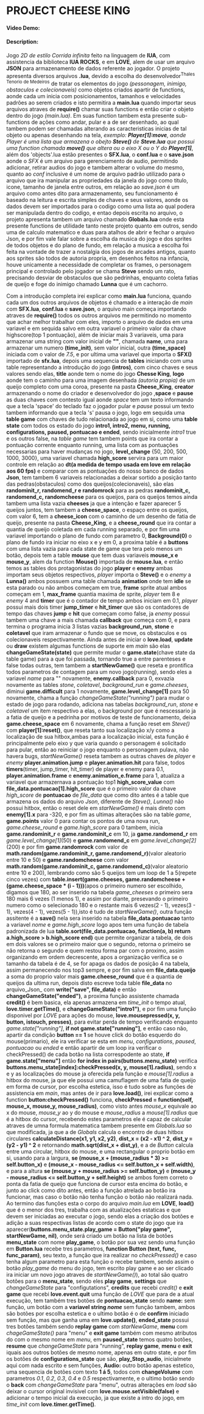 # PROJECT CHEESE KING
#### Video Demo:  <URL HERE>
#### Description:
Jogo _2D de estilo Corrida infinita_ feito na linguagem de **lUA**, com assistencia da biblioteca **lUA ROCKS**, e em **LOVE**, alem de usar um arquivo **JSON** para armazenamento de dados referente ao jogador. O projeto apresenta diversos arquivos **.lua**, devido a escolha do desenvolvedor<sup>Thales Tenorio de Medeiros</sup> de tratar os elementos do jogo _(pessonagem, inimigo, obstaculos e colecionaveis)_ como objetos criados apartir de functions, aonde cada um inicia com posicionamentos, tamanhos e velocidades padrões ao serem criados e isto permitira a **main.lua** quando importar seus arquivos atraves de **require()** chamar suas functions e entâo criar o objeto dentro do jogo _(main.lua)_. Em suas function tambem esta presente sub-functions de ações como andar, pular e a de ser desenhado, ao qual tambem podem ser chamadas alterando as caracteristicas inicias de tal objeto ou apenas desenhando na tela, _exemplo: **Player[1]:move**, aonde Player é uma lista que armazena o obejto **Steve()** de **Steve.lua** que possui uma function chamada **move()** que altera ou o eixo X ou o Y do **Player[1]**_, além dos 'objects'.lua estão presentes o **SFX.lua**, o **conf.lua** e o **save.json** aonde o _SFX_ é um arquivo para gerenciamento de audio, permitindo adicionar, retirar audios do jogo e tambem alterar o volume do mesmo, quanto ao _conf_ inclusive é um nome de arquivo padrão utilizado para o arquivo que ira manipular as propriedades da janela do jogo como titulo, icone, tamanho de janela entre outros, em relação ao _save.json_ é um arquivo como antes dito para armazenamento, seu funcionamento é baseado na leitura e escrita simples de chaves e seus valores, aonde os dados devem ser importados para o codigo como uma lista ao qual podera ser manipulada dentro do codigo, e entao depois escrita no arquivo, o projeto apresenta tambem um arquivo chamado **Globals.lua** onde esta presente functions de utilidade tanto neste projeto quanto em outros, sendo uma de calculo matematico e duas para atalhos de abrir e fechar o arquivo Json, e por fim vale falar sobre a escolha da musica do jogo e dos sprites de todos objetos e do plano de fundo, em relação a musica a escolha foi feita na vontade de trazer a nostalgia dos jogos de arcades antigos, quanto aos sprites são todos de autoria propria, em desenhos feitos na infancia, houve unicamente a necessidade de completar os frames, o personagem principal e controlado pelo jogador se chama **Steve** sendo um rato, precisando desviar de obstaculos que são pedrinhas, enquanto coleta fatias de queijo e foge do inimigo chamado **Lunna** que é um cachorro. 

Com a introdução completa irei explicar como **main.lua** funciona, quando cada um dos outros arquivos de objetos é chamado e a interação de _main_ com **SFX.lua**, **conf.lua** e **save.json**, o arquivo main começa importando atraves de **require()** todos os outros arquivos me permitindo no momento que achar melhor trabalhar com eles, importo o arquivo de dados em uma variavel e em sequida salvo em outra variavel o primeiro valor da chave highscore(top 1 pontuação), além de iniciar mais 3 variaveis, uma para armazenar uma string com valor inicial de **""**, chamada **name**, uma para armazenar um numero **(time_init)**, sem valor inicial, outra **(time_space)** iniciada com o valor de _7.5_, e por ultima uma variavel que importa o **SFX()** importado de **sfx.lua**, depois uma sequencia de **tables** iniciando com uma table representando a introdução do jogo **(intros)**, com cinco chaves e seus valores sendo elas, **title** aonde tem o nome do jogo **Chesse King**, **logo** aonde tem o caminho para uma imagem desenhada _(autoria propia)_ de um queijo completo com uma coroa, presente na pasta **Cheese_King**, **creator** armazenando o nome do criador e desenvolvedor do jogo ,**space** e **pause** as duas chaves com contesto igual aonde _space_ tem um texto informando que a tecla 'space' do teclado faz o jogador pular e _pause_ possui um texto tambem informando que a tecla 's' pausa o jogo, logo em sequida uma **table game** com chaves de tudo relacionada ao jogo em si, como uma **table state** com todos os estado do jogo **intro1, intro2, menu, running, configurations, paused, pontuacao e ended**, sendo inicialmente _intro1_ true e os outros false, na _table game_ tem tambem points que ira contar a pontuação corrente enquanto running, uma lista com as pontuações necessarias para haver mudanças no jogo, **level_change** {50, 200, 500, 1000, 3000}, uma variavel chamada **high_score** servira para um maior controle em relação ao **dt(a medida de tempo usada em love em relação aos 60 fps)** e comparar com as pontuações do nosso banco de dados **Json**, tem tambem 6 variaveis relacionadas a deixar sortido a posição tanto das pedras(obstaculos) como dos queijos(colecionaveis), são elas **randominit_r, randomend_r e randomrock** para as pedras **randominit_c, randomend_c, randomcheese** para os queijos, para os queijos temos ainda tambem uma lista vazia **cheeses** ja que a intenção e fazer aparecer 5 queijos juntos, tem tambem a **cheese_space**, o espaço entre os queijos, com valor 6, tem a **cheese_icon** com o caminho de um desenho de fatia de queijo, presente na pasta **Cheese_King**, e a **cheese_round** que ira contar a quantia de queijo coletada em cada running separado, e por fim uma variavel importando o plano de fundo com parametro 0, **Background(0)** o plano de fundo ira iniciar no eixo x e y em 0, a proxima table é a **buttons** com uma lista vazia para cada state de game que tera pelo menos um botão, depois tem a table **mouse** que tem duas variaveis **mouse_x e mouse_y**, alem da function **Mouse()** importada de **mouse.lua**, e então temos as tables dos protagonistas do jogo **player** e **enemy** ambas importam seus objetos respectivos, _player_ importa o **Steve()** e o _enemy_ a **Lunna()** ambos possuem uma table chamada **animation** onde tem **idle** se esta parado ou não ambos começam em true, **frame** sprite atual ambos começam em 1, **max_frame** quantia maxima de sprite, _player_ tem 8 e _enemy_ 4 and **timer** que é o contador de tempo ambos iniciam em 0.1, _player_ possui mais dois timer **jump_timer** e **hit_timer** que são os contadores de tempo das chaves **jump** e **hit** que começam como false, ja _enemy_ possui tambem uma chave a mais chamada **callback** que começa com 0, e para termina o programa inicia 3 listas vazias **background_run**, **stone** e **coletavel** que iram armazenar o fundo que se move, os obstaculos e os colecionaveis respectivamente. Ainda antes de iniciar o **love.load**, **update** ou **draw** existem algumas functions de suporte em _main_ são elas **changeGameState(state)** que permite mudar o **game.state**(chave state da table game) para a que foi passada, tornando true a entre parenteses e false todas outras, tem tambem a **startNewGame()** que reseta e prontifica todos parametros de contagem para um novo jogo(running), sendo eles a variavel _name_ para "" novamente, **enemy.callback** para 0, exvazia novamente as tables _stone_, _coletavel_, _background_run_ e _game.cheeses_, diminui **game.difficult** para 1 novamente, **game.level_change[1]** para 50 novamente, chama a função _changeGameState("running")_ para mudar o estado de jogo para rodando, adiciona nas tabelas *background_run*, _stone_ e _coletavel_ um item respectivo a elas, o background por que é nescessario ja a fatia de queijo e a pedrinha por motivos de teste de funcionamento, deixa **game.cheese_space** em 6 novamente, chama a função reset em _Steve()_ com **player[1]:reset()**, que reseta tanto sua localização x/y como a localização de sua hitbox,ambas para a localização inicial, esta função é principalmente pelo eixo y que varia quando o personagem é solicitado para pular, então ao reiniciar o jogo enquanto o personagem pulava, não havera bugs, _startNewGame()_ reseta tambem as outras chaves de _player_ e _enemy_ **player.animation.jump** e **player.animation.hit** para false, todos **timers**(timer, jump_timer, hit_timer) de player e enemy para 0.1,  **player.animation.frame** e **enemy.animation_e.frame** para 1, atualiza a variavel que armazernava a pontuação top1 **high_score_value** com **file_data.pontuacao[1].high_score** que é o primeiro valor da chave *high_score* de **pontuacao** de *file_data* que como dito antes é a table que armazena os dados do arquivo _Json_, diferente de _Steve()_, _Lunna()_ não possui hitbox, então o reset dele em _starNewGame()_ é mais direto com **enemy[1].x** para -320, e por fim as ultimas alterações são na table _game_, **game.points** valor 0 para contar os pontos de uma nova run, *game.cheese_round* e *game.high_score* para 0 tambem, inicia **game.randominit_r** e **game.randominit_c** em 10, ja **game.randomend_r** em *game.level_change[1]*(50) e  **game.randomend_c** em *game.level_change[2]*(200) e por fim **game.randomrock** com valor de **math.random(game.randominit_r, game.randomend_r)**(valor aleatorio entre 10 e 50) e **game.randomcheese** com valor **math.random(game.randominit_c, game.randomend_c)**(valor aleatorio entre 10 e 200), lembrando como são 5 queijos tem um loop de 1 a 5(repete cinco vezes) com **table.insert(game.cheeses, game.randomcheese + (game.cheese_space * (i - 1)))**(apos o primeiro numero ser escolhido, digamos que 180, ao ser inserido na tabela *game_cheeses* o primeiro sera 180 mais 6 vezes (1 menos 1), e assim por diante, presevando o primeiro numero como o selecionado 180 e o restante mais 6 vezes(2 - 1), vezes(3 - 1), vezes(4 - 1), vezes(5 - 1)),isto é tudo de _startNewGame()_, outra função assitente é a **save()** nela sera inserido na tabela **file_data.pontuacao** tanto a variavel _nome_ e *game.high_score* logo apos tem uma função de tabela padronizada de lua **table.sort(file_data.pontuacao, function(a, b) return a.high_score > b.high_score end)** que permite organizar a tabela, de dois em dois valores se o primeiro maior que o segundo, retorna o primeiro se não retorna o segundo e quem restou forma par com o proximo, assim organizando em ordem decrescente, apos a organização verifica se o tamanho da tabela é de 4, se for apaga os dados de posição 4 na tabela, assim permanecendo nos top3 sempre, e por fim salva em **file_data.queijo** a soma do proprio valor mais **game.cheese_round** que é a quantia de queijos da ultima run, depois disto escreve toda table **file_data** no arquivo_Json_ com **write("save", file_data)** e então **changeGameState("ended")**, a proxima função assistente chamada **credit()** é bem basica, ela apenas armazena em *time_init* o tempo atual, **love.timer.getTime()**, e **changeGameState("intro1")**, e por fim uma função disponivel por _LOVE_ para ações do mouse, **love.mousepressed(x, y, button, istouch, presses)**, para evitar perda de tempo verificando enquanto _game.state["running"]_, **if not game.state["running"]**, e então caso não, apartir da condição **button == 1** se houve click do botão esquerdo do mouse(primario), ele ira verificar se esta em _menu_, _configurations_, _paused_, _pontuacao_ ou _ended_ e então apartir de um loop ira verificar o checkPressed() de cada botão na lista correspodente ao state, **if game.state["menu"]** então **for index in pairs(buttons.menu_state)** verifica **buttons.menu_state[index]:checkPressed(x, y, mouse[1].radius)**, sendo x e y as localizações do mouse ja oferecida pela função e _mouse[1].radius_ a hitbox do mouse, ja que ele possui uma camuflagem de uma fatia de queijo em forma de cursor, por escolha estetica, isso é tudo sobre as funções de assistencia em _main_, mas antes de ir para **love.load()**, irei explicar como a function **button:checkPressed()** funciona, **checkPressed = function(self, mouse_x, mouse_y, mouse_radius)**, como visto antes *mouse_x* equivale ao x do mouse, *mouse_y* ao y do mouse e *mouse_radius* a _mouse[1].radius_ que é a hitbox do cursor, recebendo estes parametros ele é capaz de calcular atraves de umna formula matematica tambem presente em _Globals.lua_ so que modificada, ja que a de _Globals_ calcula o encontro de duas hitbox circulares **calculateDistance(x1, y1, x2, y2)**, **dist_x = (x2 - x1) ^ 2**, **dist_y = (y2 - y1) ^ 2** e retornando **math.sqrt(dist_x + dist_y)**, e a de _Button_ calcula entre uma circular, hitbox do mouse, e uma rectangular o proprio botão em si, usando para a largura, **se (mouse_x + (mouse_radius * 3) >= self.button_x)** e **(mouse_x - mouse_radius <= self.button_x + self.width)**, e para a altura **se (mouse_y + mouse_radius >= self.button_y)** e **(mouse_y - mouse_radius <= self.button_y + self.height)** se ambos forem correto o ponta da fatia de queijo que funciona de cursor esta encima do botão, e junto ao click como dito antes, então a função atrelada ao botão ira funcionar, mas caso o botão não tenha função o botão não realizará nada. Ao termino das funções esta o corpo do arquivo _main.lua_ em **LOVE**, **load()** que é o menor dos tres, trabalha com as atualizações estaticas e que devem ser iniciadas ao executar o jogo, sendo elas a criação dos botões e adição a suas respectivas listas de acordo com o state do jogo que ira aparecer(**buttons.menu_state.play_game = Button("play game", startNewGame, nil)**, onde será criado um botão na lista de botões **menu_state** com nome **play_game**, o botão por sua vez sendo uma função em **Button.lua** recebe tres parametros, **function Button (text, func, func_param)**, seu texto, a função que ira realizar no _checkPressed()_ e caso tenha algum parametro para esta função o recebe tambem, sendo assim o botão *play_game* do menu do jogo, tem escrito play game e ao ser clicado ira iniciar um novo jogo atraves de _startNewGame()_), ao total são quatro botões para o **menu_state**, sendo eles **play game**, **settings** que _changeGameState_ para "configutations", **credits** que recebi _credit()_ e **exit game** que recebi **love.event.quit** uma função de _LOVE_ que para de a atual execução, tem também tres botões de **pontuacao_state** sendo **name:** sem função, um botão com a **variavel string _nome_** sem função tambem, ambos são botões por escolha estetica e o ultimo botão é o de **confirm** iniciado sem função, mas que ganha uma em **love.update()**, **ended_state** possui tres botões também sendo **replay game** com _starNewGame_, **menu** com _chageGameState()_ para "menu" e **exit game** também com mesmo atributos do com o mesmo nome em _menu_, em **paused_state** temos quatro botões, **resume** que _changeGameState_ para "running", **replay game**, **menu** e **exit** iquais aos outros botões de mesmo nome, apenas em outro state, e por fim os botões de **configurations_state** que são, **play_Stop_audio**, inicialmete aqui com nada escrito e sem funções, **Audio:** outro botão apenas estetico, uma sequencia de botões com texto **1 á 5**, todos com **changeVolume** com parametros _0.1_, _0.2_, _0.3_, _0.4_ e _0.5_ respectivamente, e o ultimo botão sendo o **back** com _changeGameState_ para "menu", outras alterações em _load_ são deixar o cursor original invisivel com **love.mouse.setVisible(false)** e adicionar o tempo inicial da execução, ja que existe a intro do jogo, em *time_init* com **love.timer.getTime()**. 